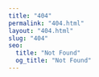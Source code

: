 ```yaml
---
title: "404"
permalink: "404.html"
layout: "404.html"
slug: "404"
seo:
  title: "Not Found"
  og_title: "Not Found"
---
```

